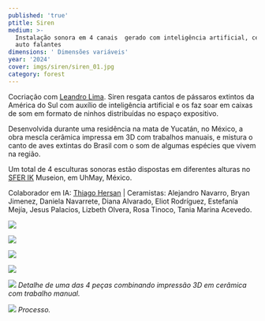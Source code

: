 ```yaml
---
published: 'true'
ptitle: Siren
medium: >-
  Instalação sonora em 4 canais  gerado com inteligência artificial, cerâmica e
  auto falantes
dimensions: ' Dimensões variáveis'
year: '2024'
cover: imgs/siren/siren_01.jpg
category: forest
---
```

Cocriação com [Leandro Lima](https://aagua.net/). Siren resgata cantos de pássaros extintos da América do Sul com auxílio de inteligência artificial e os faz soar em caixas de som em formato de ninhos distribuídas no espaço expositivo.

Desenvolvida durante uma residência na mata de Yucatán, no México, a obra mescla cerâmica impressa em 3D com trabalhos manuais, e mistura o canto de aves extintas do Brasil com o som de algumas espécies que vivem na região. 

Um total de 4 esculturas sonoras estão dispostas em diferentes alturas no [SFER IK](https://www.sferik.art/) Museion, em UhMay, México.  

Colaborador em IA: [Thiago Hersan](https://thiagohersan.com/) \| Ceramistas: Alejandro Navarro, Bryan Jimenez, Daniela Navarrete, Diana Alvarado, Eliot Rodríguez, Estefanía Mejía, Jesus Palacios, Lizbeth Olvera, Rosa Tinoco, Tania Marina Acevedo.

![]({{site.baseurl}}/imgs/siren/siren_02.jpg)

![]({{site.baseurl}}/imgs/siren/siren_03.jpg)

![]({{site.baseurl}}/imgs/siren/siren_04.jpg)

![]({{site.baseurl}}/imgs/siren/siren_05.jpg)

![]({{site.baseurl}}/imgs/siren/siren_06.jpg)
_Detalhe de uma das 4 peças combinando impressão 3D em cerâmica com trabalho manual._

![]({{site.baseurl}}/imgs/siren/siren_07.jpg)
_Processo._
